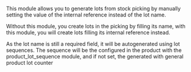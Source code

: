 This module allows you to generate lots from stock picking by manually setting the value of the internal reference instead of the lot name.

Without this module, you create lots in the picking by filling its name, with this module, you will create lots filling its internal reference instead.

As the lot name is still a required field, it will be autogenerated using lot sequences. The sequence will be the configured in the product with the product_lot_sequence module, and if not set, the generated with general product lot counter
